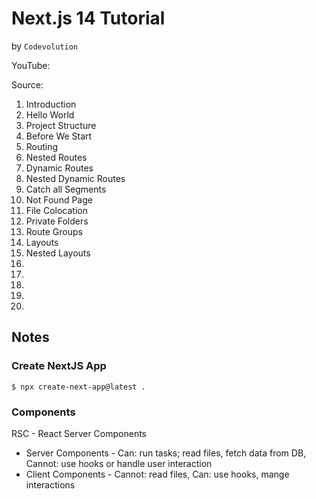 # Next.js 14 Tutorial
by `Codevolution`

YouTube:

Source:

1.  Introduction
2.  Hello World
3.  Project Structure
4.  Before We Start
5.  Routing
6.  Nested Routes
7.  Dynamic Routes
8.  Nested Dynamic Routes
9.  Catch all Segments
10. Not Found Page
11. File Colocation
12. Private Folders
13. Route Groups
14. Layouts
15. Nested Layouts
16.
17.
18.
19.
20.


## Notes

### Create NextJS App

`$ npx create-next-app@latest .`

### Components

RSC - React Server Components

- Server Components - Can: run tasks; read files, fetch data from DB, Cannot: use hooks or handle user interaction
- Client Components - Cannot: read files, Can: use hooks, mange interactions
